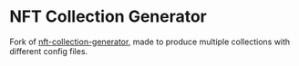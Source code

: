 # NFT Collection Generator

Fork of [nft-collection-generator](https://github.com/manuelpires/nft-collection-generator.git), made to produce multiple collections with different config files.